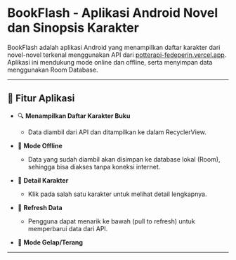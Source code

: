 # BookFlash - Aplikasi Android Novel dan Sinopsis Karakter
BookFlash adalah aplikasi Android yang menampilkan daftar karakter dari novel-novel terkenal menggunakan API dari [potterapi-fedeperin.vercel.app](https://potterapi-fedeperin.vercel.app). Aplikasi ini mendukung mode online dan offline, serta menyimpan data menggunakan Room Database.

---

## 🧩 Fitur Aplikasi
- 🔍 **Menampilkan Daftar Karakter Buku**
  - Data diambil dari API dan ditampilkan ke dalam RecyclerView.
  
- 💾 **Mode Offline**
  - Data yang sudah diambil akan disimpan ke database lokal (Room), sehingga bisa diakses tanpa koneksi internet.

- 🧙 **Detail Karakter**
  - Klik pada salah satu karakter untuk melihat detail lengkapnya.

- 🔄 **Refresh Data**
  - Pengguna dapat menarik ke bawah (pull to refresh) untuk memperbarui data dari API.

- 🌙 **Mode Gelap/Terang**

---

